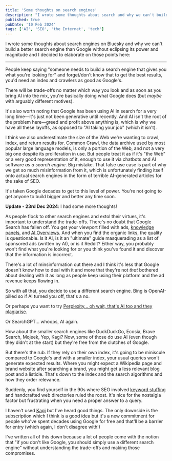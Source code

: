 ```yaml
---
title: 'Some thoughts on search engines'
description: "I wrote some thoughts about search and why we can't build a better search engine than Google without eclipsing its power and magnitude."
published: true
pubDate: '10 Feb 2024'
tags: ['AI', 'SEO', 'the Internet', 'tech']
---
```


I wrote some thoughts about search engines on Bluesky and why we can't build a better search engine than Google without eclipsing its power and magnitude and I decided to elaborate on those points here:

---

People keep saying "someone needs to build a search engine that gives you what you're looking for" and forget/don't know that to get the best results, you'd need an index and crawlers as good as Google's.

There will be trade-offs no matter which way you look and as soon as you bring AI into the mix, you're basically doing what Google does (but *maybe* with arguably different motives).

It's also worth noting that Google has been using AI in search for a very long time—it's just not been generative until recently. And AI isn't the root of the problem here—greed and profit above anything is, which is why we have all these layoffs, as opposed to "AI taking your job" (which it isn't).

I think we also underestimate the size of the Web we're wanting to crawl, index, and return results for. Common Crawl, the data archive used by most popular large language models, is only a portion of the Web, and not a very big one despite its proliferation in use. But people treat it as if it's "the Web" or a very good representation of it, enough to use it via chatbots and AI software _as a search engine_. Big mistake. That false use case is part of why we get so much misinformation from it, which is unfortunately finding itself onto actual search engines in the form of terrible AI-generated articles for the sake of SEO.

It's taken Google decades to get to this level of power. You're not going to get anyone to build bigger and better any time soon.

**Update - 23rd Dec 2024**: I had some more thoughts!

As people flock to other search engines and extol their virtues, it's important to understand the trade-offs. There's no doubt that Google Search has fallen off. You get your viewport filled with ads, [knowledge panels](https://support.google.com/knowledgepanel/answer/9163198?hl=en), and [AI Overviews](https://developers.google.com/search/docs/appearance/ai-overviews). And when you find the organic links, the quality is questionable. Is it AI, is it an "ultimate" guide masquerading as a list of sponsored ads (written by AI), or is it Reddit? Either way, you probably won't find what you're looking for or you think you've found it and discover that the information is incorrect.

There's a lot of minsinformation out there and I think it's less that Google doesn't know how to deal with it and more that they're not _that_ bothered about dealing with it as long as people keep using their platform and the ad revenue keeps flowing in.

So with all that, you decide to use a different search engine. Bing is OpenAI-pilled so if AI turned you off, that's a no.

Or perhaps you want to try [Perplexity... oh wait, that's AI too and they plagiarise](https://www.wired.com/story/perplexity-plagiarized-our-story-about-how-perplexity-is-a-bullshit-machine/).

Or SearchGPT... whoops, AI again.

How about the smaller search engines like DuckDuckGo, Ecosia, Brave Search, Mojeek, Yep, Kagi? Now, some of those do use AI (even though they didn't at the start) but they're free from the clutches of Google.

But there's the rub. If they rely on their own index, it's going to be miniscule compared to Google's and with a smaller index, your usual queries won't generate expected results. Where you might expect a Wikipedia page and brand website after searching a brand, you might get a less relevant blog post and a listicle. That's down to the index and the search algorithms and how they order relevance.

Suddenly, you find yourself in the 90s where SEO involved [keyword stuffing](https://ahrefs.com/seo/glossary/keyword-stuffing) and handcrafted web directories ruled the roost. It's nice for the nostalgia factor but frustrating when you need a proper answer to a query.

I haven't used [Kagi](https://kagi.com/) but I've heard good things. The only downside is the subscription which I think is a good idea but it's a new commitment for people who've spent decades using Google for free and that'll be a barrier for entry (which again, I don't disagree with!)

I've written all of this down because a lot of people come with the notion that "if you don't like Google, you should simply use a different search engine" without understanding the trade-offs and making those compromises.